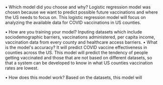 •	Which model did you choose and why?
Logistic regression model was chosen because we want to predict possible future vaccinations and where the US needs to focus on. This logistic regression model will focus on analyzing the available data for COVID vaccinations in US counties. 

•	How are you training your model?
Inputing datasets which include sociodemographic barriers, vaccinations administered, per capita income, vaccination data from every county and healthcare access barriers.
•	What is the model's accuracy?
It will predict COVID vaccine effectiveness in counties across the US. 
This model will predict the tendency of people getting vaccinated and those that are not based on different datasets, so that a system can be developed
to know in what US counties vaccination rates are lowest. 


•	How does this model work?
Based on the datasets, this model will 
				
